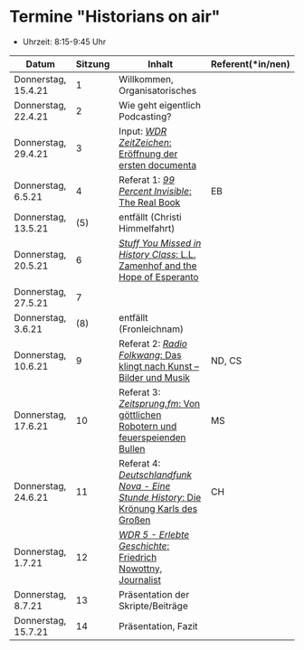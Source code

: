 # Termine "Historians on air"

- Uhrzeit: 8:15-9:45 Uhr

| Datum | Sitzung | Inhalt | Referent(*in/nen) |
| ----- | ------- | ------ | ------------------ |
| Donnerstag, 15.4.21 | 1 | Willkommen, Organisatorisches | |
| Donnerstag, 22.4.21 | 2 | Wie geht eigentlich Podcasting? | |
| Donnerstag, 29.4.21 | 3 | Input: [*WDR ZeitZeichen*: Eröffnung der ersten documenta](https://www1.wdr.de/radio/wdr5/sendungen/zeitzeichen/documenta-124.html) |
| Donnerstag, 6.5.21 | 4 | Referat 1: [*99 Percent Invisible*: The Real Book](https://99percentinvisible.org/episode/the-real-book/) | EB |
| Donnerstag, 13.5.21 | (5) | entfällt (Christi Himmelfahrt) |
| Donnerstag, 20.5.21 | 6 | [*Stuff You Missed in History Class*: L.L. Zamenhof and the Hope of Esperanto](https://www.podbean.com/media/share/dir-74hs7-da1d2c0?utm_campaign=w_share_ep&utm_medium=dlink&utm_source=w_share) |
| Donnerstag, 27.5.21 | 7 |
| Donnerstag, 3.6.21 | (8) | entfällt (Fronleichnam) |
| Donnerstag, 10.6.21 | 9 | Referat 2: [*Radio Folkwang*: Das klingt nach Kunst – Bilder und Musik](https://www.museum-folkwang.de/de/ueber-uns/bildung-vermittlung/podcast.html) | ND, CS |
| Donnerstag, 17.6.21 | 10 | Referat 3: [*Zeitsprung.fm*: Von göttlichen Robotern und feuerspeienden Bullen](https://www.geschichte.fm/podcast/gag278/) | MS
| Donnerstag, 24.6.21 | 11 | Referat 4: [*Deutschlandfunk Nova - Eine Stunde History*: Die Krönung Karls des Großen](https://www.deutschlandfunknova.de/beitrag/roemisch-deutscher-kaiser-die-kroenung-karls-des-grossen) | CH |
| Donnerstag, 1.7.21 | 12 | [*WDR 5 - Erlebte Geschichte*: Friedrich Nowottny, Journalist](https://www.ardaudiothek.de/erlebte-geschichten/friedrich-nowottny-journalist/73072844) |
| Donnerstag, 8.7.21 | 13 | Präsentation der Skripte/Beiträge | |
| Donnerstag, 15.7.21 | 14 | Präsentation, Fazit | |
